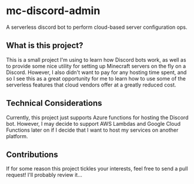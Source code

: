 # mc-discord-admin
A serverless discord bot to perform cloud-based server configuration ops.

## What is this project?
This is a small project I'm using to learn how Discord bots work, as well as to 
provide some nice utility for setting up Minecraft servers on the fly on a
Discord. However, I also didn't want to pay for any hosting time spent, and so
I see this as a great opportunity for me to learn how to use some of the
serverless features that cloud vendors offer at a greatly reduced cost.

## Technical Considerations
Currently, this project just supports Azure functions for hosting the Discord
bot. However, I may decide to support AWS Lambdas and Google Cloud Functions
later on if I decide that I want to host my services on another platform.

## Contributions
If for some reason this project tickles your interests, feel free to send a 
pull request! I'll probably review it...